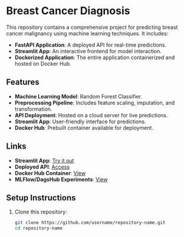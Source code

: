 # Breast Cancer Diagnosis

This repository contains a comprehensive project for predicting breast cancer malignancy using machine learning techniques. It includes:

- **FastAPI Application**: A deployed API for real-time predictions.
- **Streamlit App**: An interactive frontend for model interaction.
- **Dockerized Application**: The entire application containerized and hosted on Docker Hub.

## Features
- **Machine Learning Model**: Random Forest Classifier.
- **Preprocessing Pipeline**: Includes feature scaling, imputation, and transformation.
- **API Deployment**: Hosted on a cloud server for live predictions.
- **Streamlit App**: User-friendly interface for predictions.
- **Docker Hub**: Prebuilt container available for deployment.

## Links
- **Streamlit App**: [Try it out](http://your-streamlit-app-url)
- **Deployed API**: [Access](http://your-api-url)
- **Docker Hub Container**: [View](https://hub.docker.com/repository/docker/username/fastapi-rf-app)
- **MLFlow/DagsHub Experiments**: [View](https://dagshub.com/username/repository)

## Setup Instructions
1. Clone this repository:
   ```bash
   git clone https://github.com/username/repository-name.git
   cd repository-name
